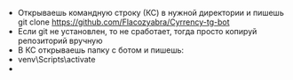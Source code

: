 - Открываешь командную строку (КС) в нужной директории и пишешь git clone https://github.com/Flacozyabra/Cyrrency-tg-bot
- Если git не установлен, то не сработает, тогда просто копируй репозиторий вручную
- В КС открываешь папку с ботом и пишешь:
-   venv\Scripts\activate
-   
      
